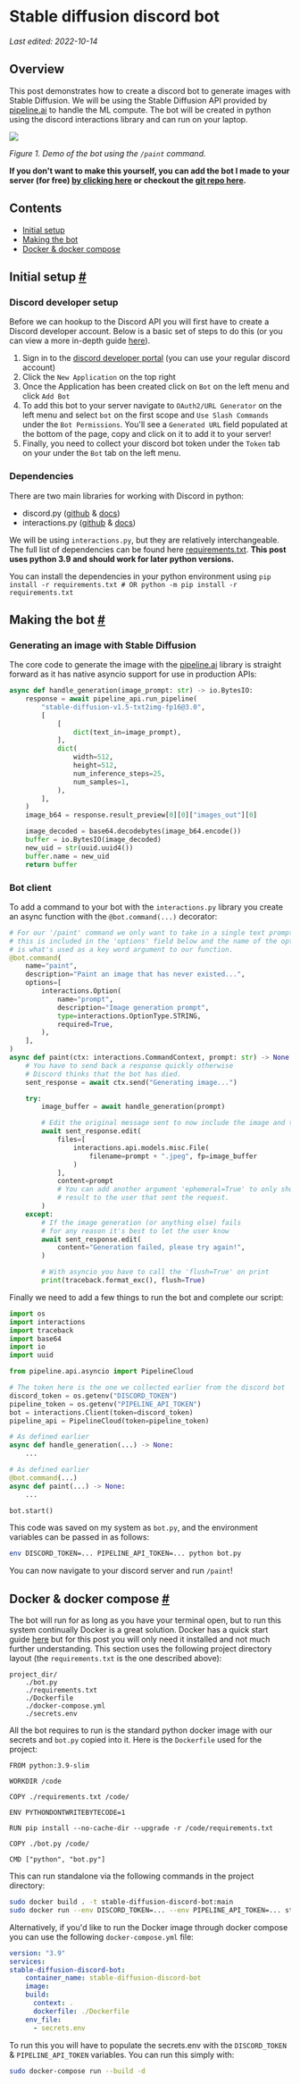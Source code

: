 Stable diffusion discord bot
============================

_Last edited: 2022-10-14_

Overview
--------

This post demonstrates how to create a discord bot to generate images with Stable Diffusion. We will be using the Stable Diffusion API provided by [pipeline.ai](https://pipeline.ai?utm_source=paulcjh&utm_medium=referral&utm_campaign=paulcjh-slack-image-generation-app) to handle the ML compute. The bot will be created in python using the discord interactions library and can run on your laptop.

![](https://paulcjh.com/assets/technical_posts/stable_diffusion_discord_bot/demo.gif)

_Figure 1. Demo of the bot using the `/paint` command._


**If you don't want to make this yourself, you can add the bot I made to your server (for free) [by clicking here](https://discord.com/oauth2/authorize?client_id=1022993363475116082&permissions=2147485696&scope=bot) or checkout the [git repo here](https://github.com/mystic-ai/pipeline/tree/paul/sd-bot/examples/apps/stable_diffusion_discord_bot).**

Contents
--------

*   [Initial setup](#initial_setup)
*   [Making the bot](#making_the_bot)
*   [Docker & docker compose](#docker)

Initial setup [#](#initial_setup)
---------------------------------

### Discord developer setup

Before we can hookup to the Discord API you will first have to create a Discord developer account. Below is a basic set of steps to do this (or you can view a more in-depth guide [here](https://interactionspy.readthedocs.io/en/latest/quickstart.html)).

1.  Sign in to the [discord developer portal](https://discord.com/developers/applications) (you can use your regular discord account)
2.  Click the `New Application` on the top right
3.  Once the Application has been created click on `Bot` on the left menu and click `Add Bot`
4.  To add this bot to your server navigate to `OAuth2/URL Generator` on the left menu and select `bot` on the first scope and `Use Slash Commands` under the `Bot Permissions`. You'll see a `Generated URL` field populated at the bottom of the page, copy and click on it to add it to your server!
5.  Finally, you need to collect your discord bot token under the `Token` tab on your under the `Bot` tab on the left menu.

### Dependencies

There are two main libraries for working with Discord in python:

*   discord.py ([github](https://github.com/Rapptz/discord.py) & [docs](https://discordpy.readthedocs.io/en/stable/index.html))
*   interactions.py ([github](https://github.com/interactions-py/library) & [docs](https://interactionspy.readthedocs.io/en/latest/quickstart.html))

We will be using `interactions.py`, but they are relatively interchangeable. The full list of dependencies can be found here [requirements.txt](/assets/technical_posts/stable_diffusion_discord_bot/requirements.txt). **This post uses python 3.9 and should work for later python versions.**

You can install the dependencies in your python environment using
`pip install -r requirements.txt # OR python -m pip install -r requirements.txt`

Making the bot [#](#making_the_bot)
-----------------------------------

### Generating an image with Stable Diffusion

The core code to generate the image with the [pipeline.ai](https://pipeline.ai?utm_source=paulcjh&utm_medium=referral&utm_campaign=paulcjh-stable-diffusion-discord-bot) library is straight forward as it has native asyncio support for use in production APIs:

```python
async def handle_generation(image_prompt: str) -> io.BytesIO:
    response = await pipeline_api.run_pipeline(
        "stable-diffusion-v1.5-txt2img-fp16@3.0",
        [
            [
                dict(text_in=image_prompt),
            ],
            dict(
                width=512,
                height=512,
                num_inference_steps=25,
                num_samples=1,
            ),
        ],
    )
    image_b64 = response.result_preview[0][0]["images_out"][0]

    image_decoded = base64.decodebytes(image_b64.encode())
    buffer = io.BytesIO(image_decoded)
    new_uid = str(uuid.uuid4())
    buffer.name = new_uid
    return buffer
```

### Bot client

To add a command to your bot with the `interactions.py` library you create an async function with the `@bot.command(...)` decorator:

```python
# For our '/paint' command we only want to take in a single text prompt,
# this is included in the 'options' field below and the name of the option
# is what's used as a key word argument to our function.
@bot.command(
    name="paint",
    description="Paint an image that has never existed...",
    options=[
        interactions.Option(
            name="prompt",
            description="Image generation prompt",
            type=interactions.OptionType.STRING,
            required=True,
        ),
    ],
)
async def paint(ctx: interactions.CommandContext, prompt: str) -> None:
    # You have to send back a response quickly otherwise
    # Discord thinks that the bot has died.
    sent_response = await ctx.send("Generating image...")

    try:
        image_buffer = await handle_generation(prompt)

        # Edit the original message sent to now include the image and the prompt
        await sent_response.edit(
            files=[
                interactions.api.models.misc.File(
                    filename=prompt + ".jpeg", fp=image_buffer
                )
            ],
            content=prompt
            # You can add another argument 'ephemeral=True' to only show the
            # result to the user that sent the request.
        )
    except:
        # If the image generation (or anything else) fails
        # for any reason it's best to let the user know
        await sent_response.edit(
            content="Generation failed, please try again!",
        )

        # With asyncio you have to call the 'flush=True' on print
        print(traceback.format_exc(), flush=True)
```

Finally we need to add a few things to run the bot and complete our script:

```python
import os
import interactions
import traceback
import base64
import io
import uuid

from pipeline.api.asyncio import PipelineCloud

# The token here is the one we collected earlier from the discord bot
discord_token = os.getenv("DISCORD_TOKEN")
pipeline_token = os.getenv("PIPELINE_API_TOKEN")
bot = interactions.Client(token=discord_token)
pipeline_api = PipelineCloud(token=pipeline_token)

# As defined earlier
async def handle_generation(...) -> None:
    ...

# As defined earlier
@bot.command(...)
async def paint(...) -> None:
    ...

bot.start()
```

This code was saved on my system as `bot.py`, and the environment variables can be passed in as follows:

```bash
env DISCORD_TOKEN=... PIPELINE_API_TOKEN=... python bot.py
```

You can now navigate to your discord server and run `/paint`!

Docker & docker compose [#](#docker)
------------------------------------

The bot will run for as long as you have your terminal open, but to run this system continually Docker is a great solution. Docker has a quick start guide [here](https://docs.docker.com/get-started/) but for this post you will only need it installed and not much further understanding.
This section uses the following project directory layout (the `requirements.txt` is the one described above):
```text
project_dir/
    ./bot.py
    ./requirements.txt
    ./Dockerfile
    ./docker-compose.yml
    ./secrets.env
```

All the bot requires to run is the standard python docker image with our secrets and `bot.py` copied into it.
Here is the `Dockerfile` used for the project:

```Docker
FROM python:3.9-slim

WORKDIR /code

COPY ./requirements.txt /code/

ENV PYTHONDONTWRITEBYTECODE=1

RUN pip install --no-cache-dir --upgrade -r /code/requirements.txt

COPY ./bot.py /code/

CMD ["python", "bot.py"]
```


This can run standalone via the following commands in the project directory:

```bash
sudo docker build . -t stable-diffusion-discord-bot:main
sudo docker run --env DISCORD_TOKEN=... --env PIPELINE_API_TOKEN=... stable-diffusion-discord-bot:main
```
Alternatively, if you'd like to run the Docker image through docker compose you can use the following `docker-compose.yml` file:
```yaml
version: "3.9"
services:
stable-diffusion-discord-bot:
    container_name: stable-diffusion-discord-bot
    image:
    build:
      context: .
      dockerfile: ./Dockerfile
    env_file:
      - secrets.env
```
To run this you will have to populate the secrets.env with the `DISCORD_TOKEN` & `PIPELINE_API_TOKEN` variables. You can run this simply with:

```bash
sudo docker-compose run --build -d
```
